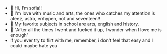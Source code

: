 - 👋 Hi, I’m sofia!!
- 👀 I'm love with music and arts, the ones who catches my attention is ateez, astro, enhypen, nct and seventeen!!
- 🌱 My favorite subjects in school are arts, english and history.
- 💞️ "After all the times I went and fucked it up, I wonder when I love me is enough" 
-   If you ever try to flirt with me, remember, i don't feel that easy and I could maybe hate you

<!---
nishimura-sosoh/nishimura-sosoh is a ✨ special ✨ repository because its `README.md` (this file) appears on your GitHub profile.
You can click the Preview link to take a look at your changes.
--->

